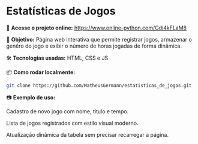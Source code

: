 # Estatísticas de Jogos

🔗 **Acesse o projeto online:**
https://www.online-python.com/Gdi4kFLaM8

📌 **Objetivo:** Página web interativa que permite registrar jogos, armazenar o genêro do jogo e exibir o número de horas jogadas de forma dinâmica.

🛠️ **Tecnologias usadas:** HTML, CSS e JS

📦 **Como rodar localmente:**
```bash
git clone https://github.com/MatheusGermann/estatisticas_de_jogos.git
```

📷 **Exemplo de uso:**

Cadastro de novo jogo com nome, título e tempo.

Lista de jogos registrados com estilo visual moderno.

Atualização dinâmica da tabela sem precisar recarregar a página.

